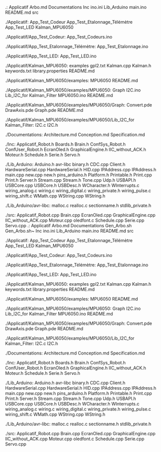 .:
Applicatif
Arbo.md
Documentations
Inc
ino.ini
Lib_Arduino
main.ino
README.md
src

./Applicatif:
App_Test_Codeur
App_Test_Etalonnage_Télémètre
App_Test_LED
Kalman_MPU6050

./Applicatif/App_Test_Codeur:
App_Test_Codeurs.ino

./Applicatif/App_Test_Etalonnage_Télémètre:
App_Test_Etalonnage.ino

./Applicatif/App_Test_LED:
App_Test_LED.ino

./Applicatif/Kalman_MPU6050:
examples
gpl2.txt
Kalman.cpp
Kalman.h
keywords.txt
library.properties
README.md

./Applicatif/Kalman_MPU6050/examples:
MPU6050
README.md

./Applicatif/Kalman_MPU6050/examples/MPU6050:
Graph
I2C.ino
Lib_I2C_for Kalman_Filter
MPU6050.ino
README.md

./Applicatif/Kalman_MPU6050/examples/MPU6050/Graph:
Convert.pde
DrawAxis.pde
Graph.pde
README.md

./Applicatif/Kalman_MPU6050/examples/MPU6050/Lib_I2C_for Kalman_Filter:
I2C.c
I2C.h

./Documentations:
Architecture.md
Conception.md
Specification.md

./Inc:
Applicatif_Robot.h
Boards.h
Brain.h
ConfSys_Robot.h
ConfUser_Robot.h
EcranOled.h
GraphicalEngine.h
IIC_without_ACK.h
Moteur.h
Schedule.h
Serie.h
Servo.h

./Lib_Arduino:
Arduino.h
avr-libc
binary.h
CDC.cpp
Client.h
HardwareSerial.cpp
HardwareSerial.h
HID.cpp
IPAddress.cpp
IPAddress.h
main.cpp
new.cpp
new.h
pins_arduino.h
Platform.h
Printable.h
Print.cpp
Print.h
Server.h
Stream.cpp
Stream.h
Tone.cpp
Udp.h
USBAPI.h
USBCore.cpp
USBCore.h
USBDesc.h
WCharacter.h
WInterrupts.c
wiring_analog.c
wiring.c
wiring_digital.c
wiring_private.h
wiring_pulse.c
wiring_shift.c
WMath.cpp
WString.cpp
WString.h

./Lib_Arduino/avr-libc:
malloc.c
realloc.c
sectionname.h
stdlib_private.h

./src:
Applicatif_Robot.cpp
Brain.cpp
EcranOled.cpp
GraphicalEngine.cpp
IIC_without_ACK.cpp
Moteur.cpp
oledfont.c
Schedule.cpp
Serie.cpp
Servo.cpp
.:
Applicatif
Arbo.md
Documentations
Gen_Arbo.sh
Gen_Arbo.sh~
Inc
ino.ini
Lib_Arduino
main.ino
README.md
src

./Applicatif:
App_Test_Codeur
App_Test_Etalonnage_Télémètre
App_Test_LED
Kalman_MPU6050

./Applicatif/App_Test_Codeur:
App_Test_Codeurs.ino

./Applicatif/App_Test_Etalonnage_Télémètre:
App_Test_Etalonnage.ino

./Applicatif/App_Test_LED:
App_Test_LED.ino

./Applicatif/Kalman_MPU6050:
examples
gpl2.txt
Kalman.cpp
Kalman.h
keywords.txt
library.properties
README.md

./Applicatif/Kalman_MPU6050/examples:
MPU6050
README.md

./Applicatif/Kalman_MPU6050/examples/MPU6050:
Graph
I2C.ino
Lib_I2C_for Kalman_Filter
MPU6050.ino
README.md

./Applicatif/Kalman_MPU6050/examples/MPU6050/Graph:
Convert.pde
DrawAxis.pde
Graph.pde
README.md

./Applicatif/Kalman_MPU6050/examples/MPU6050/Lib_I2C_for Kalman_Filter:
I2C.c
I2C.h

./Documentations:
Architecture.md
Conception.md
Specification.md

./Inc:
Applicatif_Robot.h
Boards.h
Brain.h
ConfSys_Robot.h
ConfUser_Robot.h
EcranOled.h
GraphicalEngine.h
IIC_without_ACK.h
Moteur.h
Schedule.h
Serie.h
Servo.h

./Lib_Arduino:
Arduino.h
avr-libc
binary.h
CDC.cpp
Client.h
HardwareSerial.cpp
HardwareSerial.h
HID.cpp
IPAddress.cpp
IPAddress.h
main.cpp
new.cpp
new.h
pins_arduino.h
Platform.h
Printable.h
Print.cpp
Print.h
Server.h
Stream.cpp
Stream.h
Tone.cpp
Udp.h
USBAPI.h
USBCore.cpp
USBCore.h
USBDesc.h
WCharacter.h
WInterrupts.c
wiring_analog.c
wiring.c
wiring_digital.c
wiring_private.h
wiring_pulse.c
wiring_shift.c
WMath.cpp
WString.cpp
WString.h

./Lib_Arduino/avr-libc:
malloc.c
realloc.c
sectionname.h
stdlib_private.h

./src:
Applicatif_Robot.cpp
Brain.cpp
EcranOled.cpp
GraphicalEngine.cpp
IIC_without_ACK.cpp
Moteur.cpp
oledfont.c
Schedule.cpp
Serie.cpp
Servo.cpp
